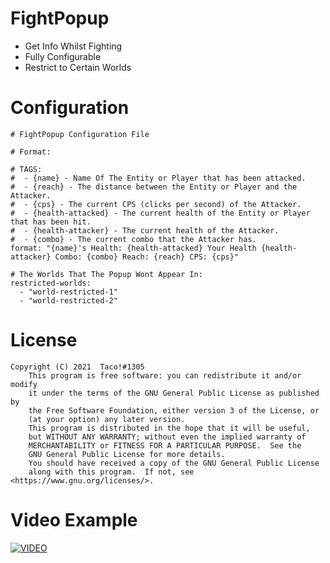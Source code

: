 # FightPopup

 - Get Info Whilst Fighting
 - Fully Configurable
 - Restrict to Certain Worlds

# Configuration
```
# FightPopup Configuration File

# Format:

# TAGS:
#  - {name} - Name Of The Entity or Player that has been attacked.
#  - {reach} - The distance between the Entity or Player and the Attacker.
#  - {cps} - The current CPS (clicks per second) of the Attacker.
#  - {health-attacked} - The current health of the Entity or Player that has been hit.
#  - {health-attacker} - The current health of the Attacker.
#  - {combo} - The current combo that the Attacker has.
format: "{name}'s Health: {health-attacked} Your Health {health-attacker} Combo: {combo} Reach: {reach} CPS: {cps}"

# The Worlds That The Popup Wont Appear In:
restricted-worlds:
  - "world-restricted-1"
  - "world-restricted-2"
```

# License
```
Copyright (C) 2021  Taco!#1305
    This program is free software: you can redistribute it and/or modify
    it under the terms of the GNU General Public License as published by
    the Free Software Foundation, either version 3 of the License, or
    (at your option) any later version.
    This program is distributed in the hope that it will be useful,
    but WITHOUT ANY WARRANTY; without even the implied warranty of
    MERCHANTABILITY or FITNESS FOR A PARTICULAR PURPOSE.  See the
    GNU General Public License for more details.
    You should have received a copy of the GNU General Public License
    along with this program.  If not, see <https://www.gnu.org/licenses/>.
```

# Video Example

[![VIDEO](https://img.youtube.com/vi/ZvUaNMyapGM/0.jpg)](https://www.youtube.com/watch?v=ZvUaNMyapGM&ab_channel=taylor)
